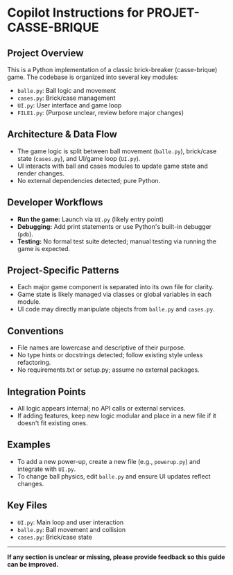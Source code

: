 # Copilot Instructions for PROJET-CASSE-BRIQUE

## Project Overview
This is a Python implementation of a classic brick-breaker (casse-brique) game. The codebase is organized into several key modules:
- `balle.py`: Ball logic and movement
- `cases.py`: Brick/case management
- `UI.py`: User interface and game loop
- `FILE1.py`: (Purpose unclear, review before major changes)

## Architecture & Data Flow
- The game logic is split between ball movement (`balle.py`), brick/case state (`cases.py`), and UI/game loop (`UI.py`).
- UI interacts with ball and cases modules to update game state and render changes.
- No external dependencies detected; pure Python.

## Developer Workflows
- **Run the game:** Launch via `UI.py` (likely entry point)
- **Debugging:** Add print statements or use Python's built-in debugger (`pdb`).
- **Testing:** No formal test suite detected; manual testing via running the game is expected.

## Project-Specific Patterns
- Each major game component is separated into its own file for clarity.
- Game state is likely managed via classes or global variables in each module.
- UI code may directly manipulate objects from `balle.py` and `cases.py`.

## Conventions
- File names are lowercase and descriptive of their purpose.
- No type hints or docstrings detected; follow existing style unless refactoring.
- No requirements.txt or setup.py; assume no external packages.

## Integration Points
- All logic appears internal; no API calls or external services.
- If adding features, keep new logic modular and place in a new file if it doesn't fit existing ones.

## Examples
- To add a new power-up, create a new file (e.g., `powerup.py`) and integrate with `UI.py`.
- To change ball physics, edit `balle.py` and ensure UI updates reflect changes.

## Key Files
- `UI.py`: Main loop and user interaction
- `balle.py`: Ball movement and collision
- `cases.py`: Brick/case state

---
**If any section is unclear or missing, please provide feedback so this guide can be improved.**
